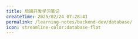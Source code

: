 ```yaml
---
title: 后端开发学习笔记
createTime: 2025/02/24 07:28:41
permalink: /learning-notes/backend-dev/database/
icon: streamline-color:database-flat
---
```


